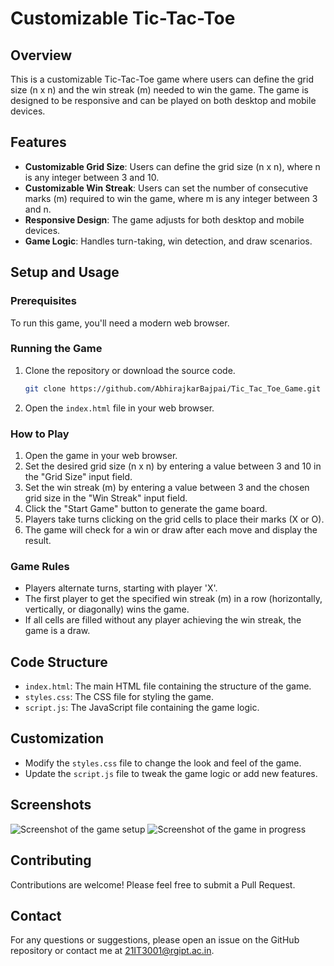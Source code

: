 # Customizable Tic-Tac-Toe

## Overview

This is a customizable Tic-Tac-Toe game where users can define the grid size (n x n) and the win streak (m) needed to win the game. The game is designed to be responsive and can be played on both desktop and mobile devices.

## Features

- **Customizable Grid Size**: Users can define the grid size (n x n), where n is any integer between 3 and 10.
- **Customizable Win Streak**: Users can set the number of consecutive marks (m) required to win the game, where m is any integer between 3 and n.
- **Responsive Design**: The game adjusts for both desktop and mobile devices.
- **Game Logic**: Handles turn-taking, win detection, and draw scenarios.

## Setup and Usage

### Prerequisites

To run this game, you'll need a modern web browser.

### Running the Game

1. Clone the repository or download the source code.

    ```sh
    git clone https://github.com/AbhirajkarBajpai/Tic_Tac_Toe_Game.git
    ```

2. Open the `index.html` file in your web browser.

### How to Play

1. Open the game in your web browser.
2. Set the desired grid size (n x n) by entering a value between 3 and 10 in the "Grid Size" input field.
3. Set the win streak (m) by entering a value between 3 and the chosen grid size in the "Win Streak" input field.
4. Click the "Start Game" button to generate the game board.
5. Players take turns clicking on the grid cells to place their marks (X or O).
6. The game will check for a win or draw after each move and display the result.

### Game Rules

- Players alternate turns, starting with player 'X'.
- The first player to get the specified win streak (m) in a row (horizontally, vertically, or diagonally) wins the game.
- If all cells are filled without any player achieving the win streak, the game is a draw.

## Code Structure

- `index.html`: The main HTML file containing the structure of the game.
- `styles.css`: The CSS file for styling the game.
- `script.js`: The JavaScript file containing the game logic.

## Customization

- Modify the `styles.css` file to change the look and feel of the game.
- Update the `script.js` file to tweak the game logic or add new features.

## Screenshots

![Screenshot of the game setup](screenshots/setup.png)
![Screenshot of the game in progress](screenshots/gameplay.png)


## Contributing

Contributions are welcome! Please feel free to submit a Pull Request.

## Contact

For any questions or suggestions, please open an issue on the GitHub repository or contact me at 21IT3001@rgipt.ac.in.
